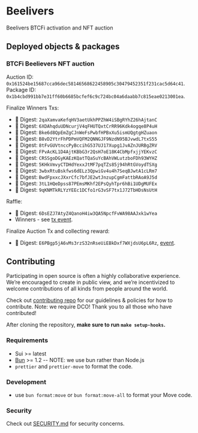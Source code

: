 # Beelivers

Beelivers BTCFi activation and NFT auction

## Deployed objects & packages

### BTCFi Beelievers NFT auction

Auction ID: `0x161524be15687cca96dec58146568622458905c30479452351f231cac5d64c41`.
Package ID: `0x1b4cbd991bb7e31ff60b6685bcfef6c9c724bc04a6daabb7c815eae0213001ea`.

Finalize Winners Txs:

- 🔗 Digest: `2qaXamvaKefqHV3aetUkhPPZhW4iSBgRYhZ26hAjtanC`
- 🔗 Digest: `6XDAhqduUDNcurjV4qFHUTQxtCrRR96Kdk4ogqe8P4uH`
- 🔗 Digest: `Bke6d8QpEmZgCJnWeFsPwbfHPBxXu5ismUQgtgHZuaon`
- 🔗 Digest: `B8vD2YtrFhPDPmVQFM2QNNGJF9NzdN95BJvwdL7txS55`
- 🔗 Digest: `8tFvGUVtnccPyBccihG537UJ17Xupg1JvAZnJURBgZRV`
- 🔗 Digest: `FPvAcKL1D4AjtKBbG3r2QsH7oE18K4CbMpfxjjYEKvzC`
- 🔗 Digest: `CRSSgoDGyKAEzKQatTQaSuYcBAhVWLutzboFDh93WYHZ`
- 🔗 Digest: `5KHkVmvyCTDHdYexxJtMF7pqTZs85j94hRtGVoydTSXg`
- 🔗 Digest: `3wbxRtuBskfws6dELz3QpwiGv4u4h7SeqBJwtA1cLRm7`
- 🔗 Digest: `BwdFpxxcJXxrCfc7bfJE2wtJnzupCgmFattbRAoA9J5d`
- 🔗 Digest: `3tL1HQeDpss87PEmsMKhf2EPsQyhTpr6hBi1UDgMUFEx`
- 🔗 Digest: `9qKNMTkRLYzYEEc1DCfo1rG3vSF7tx1J72TbHDsNsUtH`

Raffle:

- 🔗 Digest: `6DsEZJ7AtyZ4QanoH4iw3QA5NpcfFvWA98AAJxk1wYea`
- Winners - see [tx event](https://suivision.xyz/txblock/6DsEZJ7AtyZ4QanoH4iw3QA5NpcfFvWA98AAJxk1wYea?tab=Events).

Finalize Auction Tx and collecting reward:

- 🔗 Digest: `E6PBgp5jA6vMs3rzS32nRseUiEBkDxf7WXjdsU6pL6Rz`, [event](https://suivision.xyz/txblock/E6PBgp5jA6vMs3rzS32nRseUiEBkDxf7WXjdsU6pL6Rz?tab=Events).

## Contributing

Participating in open source is often a highly collaborative experience. We’re encouraged to create in public view, and we’re incentivized to welcome contributions of all kinds from people around the world.

Check out [contributing repo](https://github.com/gonative-cc/contributig) for our guidelines & policies for how to contribute. Note: we require DCO! Thank you to all those who have contributed!

After cloning the repository, **make sure to run `make setup-hooks`.**

### Requirements

- Sui >= latest
- [Bun](https://bun.com/) >= 1.2 -- NOTE: we use bun rather than Node.js
- `prettier` and `prettier-move` to format the code.

### Development

- use `bun format:move` or `bun format:move-all` to format your Move code.

### Security

Check out [SECURITY.md](./SECURITY.md) for security concerns.
